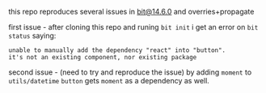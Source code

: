 this repo reproduces several issues in bit@14.6.0 and overries+propagate

first issue - after cloning this repo and runing `bit init` i get an error on `bit status` saying:

```
unable to manually add the dependency "react" into "button".
it's not an existing component, nor existing package
```

second issue - (need to try and reproduce the issue) by adding `moment` to `utils/datetime` `button`
gets `moment` as a dependency as well.

